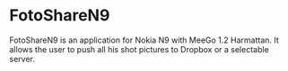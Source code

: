 FotoShareN9
===========

FotoShareN9 is an application for Nokia N9 with MeeGo 1.2 Harmattan. It allows the user to push all his shot pictures to Dropbox or a selectable server.